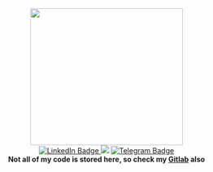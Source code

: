 <div align="center">
  <img src="https://media.giphy.com/media/ckJF143W1gBS8Hk833/giphy.gif" width="300" height="270"/>
</div>

<div align="center">
  <a href="https://www.linkedin.com/in/remainedmind/">
    <img src="https://img.shields.io/badge/LinkedIn-blue?style=for-the-badge&logo=linkedin&logoColor=white" alt="LinkedIn Badge"/>
  </a>
    <a href="mailto:lemoonadresse@gmail.com?Subject=Offer from: &Body=Anatoliy, you are the best! That's my message for you:"><img src="https://img.shields.io/badge/gmail-%23D14836.svg?&style=for-the-badge&logo=gmail&logoColor=white" /></a>
  <a href="https://t.me/remainedmind">
    <img src="https://img.shields.io/badge/Telegram-blue?style=for-the-badge&logo=telegram&logoColor=white" alt="Telegram Badge"/>
  </a>
</div>
<div align="center"><b>Not all of my code is stored here, so check my <a href="https://gitlab.com/remainedmind">Gitlab</a> also</b></div>
